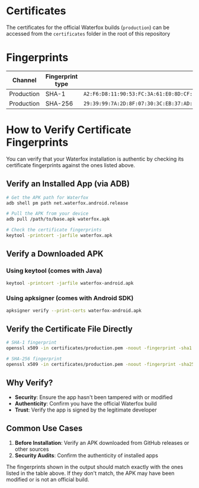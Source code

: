 # Certificates

The certificates for the official Waterfox builds (`production`)
can be accessed from the `certificates` folder in the root of this repository

# Fingerprints

Channel | Fingerprint type | Fingerprint
---|---|---
Production | SHA-1 | `A2:F6:D8:11:90:53:FC:3A:61:E0:8D:CF:3C:35:B4:D9:48:5B:C8:5F`
Production | SHA-256 | `29:39:99:7A:2D:8F:07:30:3C:EB:37:AD:68:10:AF:EF:0B:DA:71:0B:E2:11:64:76:E3:52:5A:73:79:EC:2E:1A`

# How to Verify Certificate Fingerprints

You can verify that your Waterfox installation is authentic by checking its certificate fingerprints against the ones listed above.

## Verify an Installed App (via ADB)

```bash
# Get the APK path for Waterfox
adb shell pm path net.waterfox.android.release

# Pull the APK from your device
adb pull /path/to/base.apk waterfox.apk

# Check the certificate fingerprints
keytool -printcert -jarfile waterfox.apk
```

## Verify a Downloaded APK

### Using keytool (comes with Java)
```bash
keytool -printcert -jarfile waterfox-android.apk
```

### Using apksigner (comes with Android SDK)
```bash
apksigner verify --print-certs waterfox-android.apk
```

## Verify the Certificate File Directly

```bash
# SHA-1 fingerprint
openssl x509 -in certificates/production.pem -noout -fingerprint -sha1

# SHA-256 fingerprint
openssl x509 -in certificates/production.pem -noout -fingerprint -sha256
```

## Why Verify?

- **Security**: Ensure the app hasn't been tampered with or modified
- **Authenticity**: Confirm you have the official Waterfox build
- **Trust**: Verify the app is signed by the legitimate developer

## Common Use Cases

1. **Before Installation**: Verify an APK downloaded from GitHub releases or other sources
2. **Security Audits**: Confirm the authenticity of installed apps

The fingerprints shown in the output should match exactly with the ones listed in the table above. If they don't match, the APK may have been modified or is not an official build.
